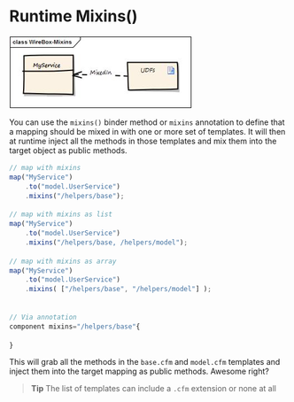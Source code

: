 # Runtime Mixins\(\)

![](.gitbook/assets/runtime_mixins.jpg)

You can use the `mixins()` binder method or `mixins` annotation to define that a mapping should be mixed in with one or more set of templates. It will then at runtime inject all the methods in those templates and mix them into the target object as public methods.

```javascript
// map with mixins
map("MyService")
    .to("model.UserService")
    .mixins("/helpers/base");

// map with mixins as list
map("MyService")
    .to("model.UserService")
    .mixins("/helpers/base, /helpers/model");

// map with mixins as array
map("MyService")
    .to("model.UserService")
    .mixins( ["/helpers/base", "/helpers/model"] );


// Via annotation
component mixins="/helpers/base"{

}
```

This will grab all the methods in the `base.cfm` and `model.cfm` templates and inject them into the target mapping as public methods. Awesome right?

> **Tip** The list of templates can include a `.cfm` extension or none at all


